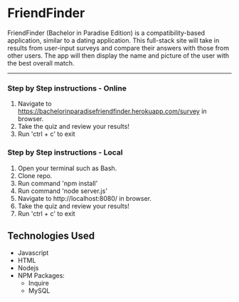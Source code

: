 # FriendFinder
FriendFinder (Bachelor in Paradise Edition) is a compatibility-based application, similar to a dating application. This full-stack site will take in results from user-input surveys and compare their answers with those from other users. The app will then display the name and picture of the user with the best overall match.

- - -
### **Step by Step instructions - Online**

1. Navigate to https://bachelorinparadisefriendfinder.herokuapp.com/survey in browser.
2. Take the quiz and review your results!
3. Run 'ctrl + c' to exit

### **Step by Step instructions - Local**

1. Open your terminal such as Bash.
2. Clone repo.
3. Run command 'npm install'
4. Run command 'node server.js'
5. Navigate to http://localhost:8080/ in browser.
6. Take the quiz and review your results!
5. Run 'ctrl + c' to exit

## Technologies Used
* Javascript
* HTML
* Nodejs
* NPM Packages:
    * Inquire
    * MySQL
